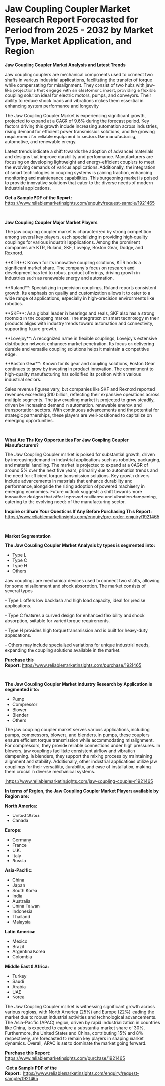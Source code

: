 <p><h1>Jaw Coupling Coupler Market Research Report Forecasted for Period from 2025 -  2032 by Market Type, Market Application, and Region</h1></p><p><strong>Jaw Coupling Coupler Market Analysis and Latest Trends</strong></p>
<p><p>Jaw coupling couplers are mechanical components used to connect two shafts in various industrial applications, facilitating the transfer of torque while compensating for misalignment. They consist of two hubs with jaw-like projections that engage with an elastomeric insert, providing a flexible coupling solution ideal for electric motors, pumps, and conveyors. Their ability to reduce shock loads and vibrations makes them essential in enhancing system performance and longevity.</p><p>The Jaw Coupling Coupler Market is experiencing significant growth, projected to expand at a CAGR of 9.6% during the forecast period. Key factors driving this growth include increasing automation across industries, rising demand for efficient power transmission solutions, and the growing requirement for reliable equipment in sectors like manufacturing, automotive, and renewable energy. </p><p>Latest trends indicate a shift towards the adoption of advanced materials and designs that improve durability and performance. Manufacturers are focusing on developing lightweight and energy-efficient couplers to meet the evolving demands of various applications. Additionally, the integration of smart technologies in coupling systems is gaining traction, enhancing monitoring and maintenance capabilities. This burgeoning market is poised to provide innovative solutions that cater to the diverse needs of modern industrial applications.</p></p>
<p><strong>Get a Sample PDF of the Report:&nbsp;</strong> <a href="https://www.reliablemarketinsights.com/enquiry/request-sample/1921465?utm_campaign=2606&utm_medium=2&utm_source=Github&utm_content=ia&utm_term=16042025&utm_id=jaw-coupling-coupler">https://www.reliablemarketinsights.com/enquiry/request-sample/1921465</a></p>
<p>&nbsp;</p>
<p><strong>Jaw Coupling Coupler Major Market Players</strong></p>
<p><p>The jaw coupling coupler market is characterized by strong competition among several key players, each specializing in providing high-quality couplings for various industrial applications. Among the prominent companies are KTR, Ruland, SKF, Lovejoy, Boston Gear, Dodge, and Rexnord.</p><p>**KTR**: Known for its innovative coupling solutions, KTR holds a significant market share. The company's focus on research and development has led to robust product offerings, driving growth in industries such as renewable energy and automation. </p><p>**Ruland**: Specializing in precision couplings, Ruland reports consistent growth. Its emphasis on quality and customization allows it to cater to a wide range of applications, especially in high-precision environments like robotics.</p><p>**SKF**: As a global leader in bearings and seals, SKF also has a strong foothold in the coupling market. The integration of smart technology in their products aligns with industry trends toward automation and connectivity, supporting future growth.</p><p>**Lovejoy**: A recognized name in flexible couplings, Lovejoy's extensive distribution network enhances market penetration. Its focus on delivering durable and versatile coupling solutions helps it maintain a competitive edge.</p><p>**Boston Gear**: Known for its gear and coupling solutions, Boston Gear continues to grow by investing in product innovation. The commitment to high-quality manufacturing has solidified its position within various industrial sectors.</p><p>Sales revenue figures vary, but companies like SKF and Rexnord reported revenues exceeding $10 billion, reflecting their expansive operations across multiple segments. The jaw coupling market is projected to grow steadily, driven by increasing demand in automation, renewable energy, and transportation sectors. With continuous advancements and the potential for strategic partnerships, these players are well-positioned to capitalize on emerging opportunities.</p></p>
<p>&nbsp;</p>
<p><strong>What Are The Key Opportunities For Jaw Coupling Coupler Manufacturers?</strong></p>
<p><p>The Jaw Coupling Coupler market is poised for substantial growth, driven by increasing demand in industrial applications such as robotics, packaging, and material handling. The market is projected to expand at a CAGR of around 5% over the next five years, primarily due to automation trends and the need for efficient torque transmission solutions. Key growth drivers include advancements in materials that enhance durability and performance, alongside the rising adoption of powered machinery in emerging economies. Future outlook suggests a shift towards more innovative designs that offer improved resilience and vibration dampening, catering to the evolving needs of the manufacturing sector.</p></p>
<p><strong>Inquire or Share Your Questions If Any Before Purchasing This Report:</strong> <a href="https://www.reliablemarketinsights.com/enquiry/pre-order-enquiry/1921465?utm_campaign=2606&utm_medium=2&utm_source=Github&utm_content=ia&utm_term=16042025&utm_id=jaw-coupling-coupler">https://www.reliablemarketinsights.com/enquiry/pre-order-enquiry/1921465</a></p>
<p>&nbsp;</p>
<p><strong>Market Segmentation</strong></p>
<p><strong>The Jaw Coupling Coupler Market Analysis by types is segmented into:</strong></p>
<p><ul><li>Type L</li><li>Type C</li><li>Type H</li><li>Others</li></ul></p>
<p><p>Jaw couplings are mechanical devices used to connect two shafts, allowing for some misalignment and shock absorption. The market consists of several types: </p><p>- Type L offers low backlash and high load capacity, ideal for precise applications. </p><p>- Type C features a curved design for enhanced flexibility and shock absorption, suitable for varied torque requirements. </p><p>- Type H provides high torque transmission and is built for heavy-duty applications. </p><p>- Others may include specialized variations for unique industrial needs, expanding the coupling solutions available in the market.</p></p>
<p><strong>Purchase this Report:&nbsp;</strong><a href="https://www.reliablemarketinsights.com/purchase/1921465?utm_campaign=2606&utm_medium=2&utm_source=Github&utm_content=ia&utm_term=16042025&utm_id=jaw-coupling-coupler">https://www.reliablemarketinsights.com/purchase/1921465</a></p>
<p>&nbsp;</p>
<p><strong>The Jaw Coupling Coupler Market Industry Research by Application is segmented into:</strong></p>
<p><ul><li>Pump</li><li>Compressor</li><li>Blower</li><li>Blender</li><li>Others</li></ul></p>
<p><p>The jaw coupling coupler market serves various applications, including pumps, compressors, blowers, and blenders. In pumps, these couplers ensure efficient torque transmission while accommodating misalignment. For compressors, they provide reliable connections under high pressures. In blowers, jaw couplings facilitate consistent airflow and vibration dampening. In blenders, they support the mixing process by maintaining alignment and stability. Additionally, other industrial applications utilize jaw couplings for their versatility, durability, and ease of installation, making them crucial in diverse mechanical systems.</p></p>
<p><a href="https://www.reliablemarketinsights.com/jaw-coupling-coupler-r1921465?utm_campaign=2606&utm_medium=2&utm_source=Github&utm_content=ia&utm_term=16042025&utm_id=jaw-coupling-coupler">&nbsp;https://www.reliablemarketinsights.com/jaw-coupling-coupler-r1921465</a></p>
<p><strong>In terms of Region, the Jaw Coupling Coupler Market Players available by Region are:</strong></p>
<p>
    <p> <strong> North America: </strong>
        <ul>
            <li>United States</li>
            <li>Canada</li>
        </ul>
        </p> 
    <p> <strong> Europe: </strong>
        <ul>
            <li>Germany</li>
            <li>France</li>
            <li>U.K.</li>
            <li>Italy</li>
            <li>Russia</li>
        </ul>
        </p> 
    <p> <strong> Asia-Pacific: </strong>
        <ul>
            <li>China</li>
            <li>Japan</li>
            <li>South Korea</li>
            <li>India</li>
            <li>Australia</li>
            <li>China Taiwan</li>
            <li>Indonesia</li>
            <li>Thailand</li>
            <li>Malaysia</li>
        </ul>
        </p> 
    <p> <strong> Latin America: </strong>
        <ul>
            <li>Mexico</li>
            <li>Brazil</li>
            <li>Argentina Korea</li>
            <li>Colombia</li>
        </ul>
        </p> 
    <p> <strong> Middle East & Africa: </strong>
        <ul>
            <li>Turkey</li>
            <li>Saudi</li>
            <li>Arabia</li>
            <li>UAE</li>
            <li>Korea</li>
        </ul>
    </p>
    </p>
<p><p>The Jaw Coupling Coupler market is witnessing significant growth across various regions, with North America (25%) and Europe (22%) leading the market due to robust industrial activities and technological advancements. The Asia-Pacific (APAC) region, driven by rapid industrialization in countries like China, is expected to capture a substantial market share of 30%. Furthermore, the United States and China, contributing 15% and 8% respectively, are forecasted to remain key players in shaping market dynamics. Overall, APAC is set to dominate the market going forward.</p></p>
<p><strong>Purchase this Report: </strong><a href="https://www.reliablemarketinsights.com/purchase/1921465?utm_campaign=2606&utm_medium=2&utm_source=Github&utm_content=ia&utm_term=16042025&utm_id=jaw-coupling-coupler">https://www.reliablemarketinsights.com/purchase/1921465</a></p>
<p>&nbsp;<strong>Get a Sample PDF of the Report:&nbsp;&nbsp;</strong><a href="https://www.reliablemarketinsights.com/enquiry/request-sample/1921465?utm_campaign=2606&utm_medium=2&utm_source=Github&utm_content=ia&utm_term=16042025&utm_id=jaw-coupling-coupler">https://www.reliablemarketinsights.com/enquiry/request-sample/1921465</a></p>
<p><strong></strong></p>
<p><p></p><p></p><p></p></p>